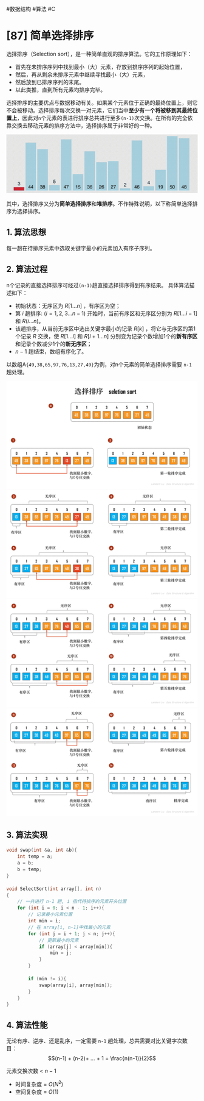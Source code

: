 #数据结构 #算法 #C
# [87] 简单选择排序
选择排序（Selection sort），是一种简单直观的排序算法。它的工作原理如下：
- 首先在未排序序列中找到最小（大）元素，存放到排序序列的起始位置，
- 然后，再从剩余未排序元素中继续寻找最小（大）元素，
- 然后放到已排序序列的末尾。
- 以此类推，直到所有元素均排序完毕。

选择排序的主要优点与数据移动有关。如果某个元素位于正确的最终位置上，则它不会被移动。选择排序每次交换一对元素，它们当中**至少有一个将被移到其最终位置上**，因此对`n`个元素的表进行排序总共进行至多`(n-1)`次交换。在所有的完全依靠交换去移动元素的排序方法中，选择排序属于非常好的一种。

![](img/08_排序/selection_sort.gif)

其中，选择排序又分为**简单选择排序**和**堆排序**。不作特殊说明，以下称简单选择排序为选择排序。
## 1. 算法思想
每⼀趟在待排序元素中选取关键字最小的元素加⼊有序子序列。
## 2. 算法过程
n个记录的直接选择排序可经过`(n-1)`趟直接选择排序得到有序结果。
具体算法描述如下：

- 初始状态：无序区为 $R[1…n]$ ，有序区为空；
- 第 $i$ 趟排序: $(i=1,2,3…n-1)$ 开始时，当前有序区和无序区分别为 $R[1…i-1]$ 和 $R(i…n)$。
- 该趟排序，从当前无序区中选出关键字最小的记录 $R[k]$ ，将它与无序区的第1个记录 $R$ 交换，使 $R[1…i]$ 和 $R[i+1…n]$ 分别变为记录个数增加1个的**新有序区**和记录个数减少1个的**新无序区**；
- $n-1$ 趟结束，数组有序化了。


以数组A`{49,38,65,97,76,13,27,49}`为例，对n个元素的简单选择排序需要 `n-1` 趟处理。

![](img/08_排序/50%20简单选择排序1.jpg)
![](img/08_排序/51%20简单选择排序2.jpg)
![](img/08_排序/52%20简单选择排序3.jpg)
![](img/08_排序/53%20简单选择排序4.jpg)

## 3. 算法实现
```cpp
void swap(int &a, int &b){
    int temp = a;
    a = b;
    b = temp; 
}

void SelectSort(int array[], int n)
{
    // 一共进行 n-1 趟, i 指代待排序的元素开头位置
    for (int i = 0; i < n - 1; i++){
        // 记录最小元素位置
        int min = i;
        // 在 array[i, n-1]中找最小的元素
        for (int j = i + 1; j < n; j++){
            // 更新最小的元素
            if (array[j] < array[min]){
                min = j;
            }
        }

        if (min != i){
            swap(array[i], array[min]);
        }
    }
}
```
## 4. 算法性能
⽆论有序、逆序、还是乱序，⼀定需要 `n-1` 趟处理，总共需要对比关键字次数目：   
$$(n-1) + (n-2)+ … + 1 = \frac{n(n-1)}{2}$$ 

元素交换次数 <  $n-1$   

- 时间复杂度 = $O(N^2)$  
- 空间复杂度 = $O(1)$